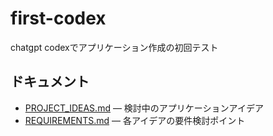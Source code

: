 # first-codex

chatgpt codexでアプリケーション作成の初回テスト

## ドキュメント

- [PROJECT_IDEAS.md](PROJECT_IDEAS.md) — 検討中のアプリケーションアイデア
- [REQUIREMENTS.md](REQUIREMENTS.md) — 各アイデアの要件検討ポイント
